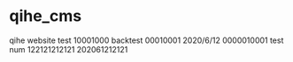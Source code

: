 # qihe_cms
qihe website
test 10001000
backtest 00010001
2020/6/12 0000010001
test num  122121212121
202061212121